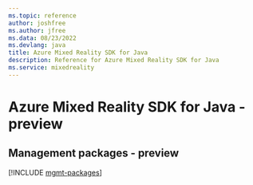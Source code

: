 ```yaml
---
ms.topic: reference
author: joshfree
ms.author: jfree
ms.data: 08/23/2022
ms.devlang: java
title: Azure Mixed Reality SDK for Java
description: Reference for Azure Mixed Reality SDK for Java
ms.service: mixedreality
---
```

# Azure Mixed Reality SDK for Java - preview

## Management packages - preview
[!INCLUDE [mgmt-packages](mixed-reality-mgmt-index.md)]